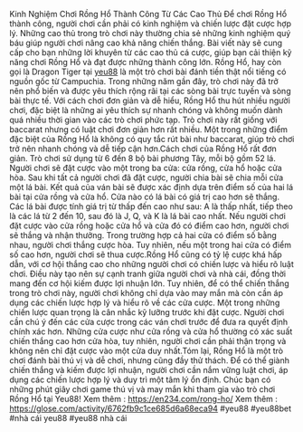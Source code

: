 Kinh Nghiệm Chơi Rồng Hổ Thành Công Từ Các Cao Thủ
Để chơi Rồng Hổ thành công, người chơi cần phải có kinh nghiệm và chiến lược đặt cược hợp lý. Những cao thủ trong trò chơi này thường chia sẻ những kinh nghiệm quý báu giúp người chơi nâng cao khả năng chiến thắng. Bài viết này sẽ cung cấp cho bạn những lời khuyên từ các cao thủ cá cược, giúp bạn cải thiện kỹ năng chơi Rồng Hổ và đạt được những thành công lớn.
Rồng Hổ, hay còn gọi là Dragon Tiger tại [yeu88](https://en234.com/) là một trò chơi bài đánh tiền thật nổi tiếng có nguồn gốc từ Campuchia. Trong những năm gần đây, trò chơi này đã trở nên phổ biến và được yêu thích rộng rãi tại các sòng bài trực tuyến và sòng bài thực tế. Với cách chơi đơn giản và dễ hiểu, Rồng Hổ thu hút nhiều người chơi, đặc biệt là những ai yêu thích sự nhanh chóng và không muốn dành quá nhiều thời gian vào các trò chơi phức tạp. Trò chơi này rất giống với baccarat nhưng có luật chơi đơn giản hơn rất nhiều. Một trong những điểm đặc biệt của Rồng Hổ là không có quy tắc rút bài như baccarat, giúp trò chơi trở nên nhanh chóng và dễ tiếp cận hơn.Cách chơi của Rồng Hổ rất đơn giản. Trò chơi sử dụng từ 6 đến 8 bộ bài phương Tây, mỗi bộ gồm 52 lá. Người chơi sẽ đặt cược vào một trong ba cửa: cửa rồng, cửa hổ hoặc cửa hòa. Sau khi tất cả người chơi đã đặt cược, người chia bài sẽ chia mỗi cửa một lá bài. Kết quả của ván bài sẽ được xác định dựa trên điểm số của hai lá bài tại cửa rồng và cửa hổ. Cửa nào có lá bài có giá trị cao hơn sẽ thắng. Các lá bài được tính giá trị từ thấp đến cao như sau: A là thấp nhất, tiếp theo là các lá từ 2 đến 10, sau đó là J, Q, và K là lá bài cao nhất. Nếu người chơi đặt cược vào cửa rồng hoặc cửa hổ và cửa đó có điểm cao hơn, người chơi sẽ thắng và nhận thưởng. Trong trường hợp cả hai cửa có điểm số bằng nhau, người chơi thắng cược hòa. Tuy nhiên, nếu một trong hai cửa có điểm số cao hơn, người chơi sẽ thua cược.Rồng Hổ cũng có tỷ lệ cược khá hấp dẫn, với cơ hội thắng cao cho những người chơi có chiến lược và hiểu rõ luật chơi. Điều này tạo nên sự cạnh tranh giữa người chơi và nhà cái, đồng thời mang đến cơ hội kiếm được lợi nhuận lớn. Tuy nhiên, để có thể chiến thắng trong trò chơi này, người chơi không chỉ dựa vào may mắn mà còn cần áp dụng các chiến lược hợp lý và hiểu rõ về các cửa cược. Một trong những chiến lược quan trọng là cân nhắc kỹ lưỡng trước khi đặt cược. Người chơi cần chú ý đến các cửa cược trong các ván chơi trước để đưa ra quyết định chính xác hơn. Những cửa cược như cửa rồng và cửa hổ thường có xác suất chiến thắng cao hơn cửa hòa, tuy nhiên, người chơi cần phải thận trọng và không nên chỉ đặt cược vào một cửa duy nhất.Tóm lại, Rồng Hổ là một trò chơi đánh bài thú vị và dễ chơi, nhưng cũng đầy thử thách. Để có thể giành chiến thắng và kiếm được lợi nhuận, người chơi cần nắm vững luật chơi, áp dụng các chiến lược hợp lý và duy trì một tâm lý ổn định. Chúc bạn có những phút giây chơi game thú vị và may mắn khi tham gia vào trò chơi Rồng Hổ tại Yeu88!
Xem thêm : https://en234.com/rong-ho/
Xem thêm : https://glose.com/activity/6762fb9c1ce685d6a68eca94
#yeu88 #yeu88bet #nhà cái yeu88 #yeu88 nhà cái

